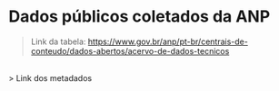 # Dados públicos coletados da ANP

> Link da tabela: <https://www.gov.br/anp/pt-br/centrais-de-conteudo/dados-abertos/acervo-de-dados-tecnicos>
<br>
> Link dos metadados <https://www.gov.br/anp/pt-br/centrais-de-conteudo/dados-abertos/arquivos-acervo-de-dados-tecnicos/metadados-tabela-pocos.pdf>
